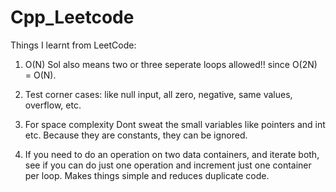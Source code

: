# Cpp_Leetcode

Things I learnt from LeetCode:

1) O(N) Sol also means two or three seperate loops allowed!! since O(2N) = O(N).

2) Test corner cases: like null input, all zero, negative, same values, overflow, etc.

3) For space complexity Dont sweat the small variables like pointers and int etc. Because they are constants, they can be ignored.

4) If you need to do an operation on two data containers, and iterate both, see if you can do just one operation and increment just one container per loop. Makes things simple and reduces duplicate code.


